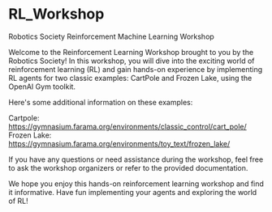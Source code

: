 # RL_Workshop
Robotics Society Reinforcement Machine Learning Workshop

Welcome to the Reinforcement Learning Workshop brought to you by the Robotics Society! 
In this workshop, you will dive into the exciting world of reinforcement learning (RL) and gain hands-on experience by implementing RL agents for two classic examples: CartPole and Frozen Lake, using the OpenAI Gym toolkit.

Here's some additional information on these examples:

Cartpole: https://gymnasium.farama.org/environments/classic_control/cart_pole/
Frozen Lake: https://gymnasium.farama.org/environments/toy_text/frozen_lake/

If you have any questions or need assistance during the workshop, feel free to ask the workshop organizers or refer to the provided documentation.

We hope you enjoy this hands-on reinforcement learning workshop and find it informative. Have fun implementing your agents and exploring the world of RL!
